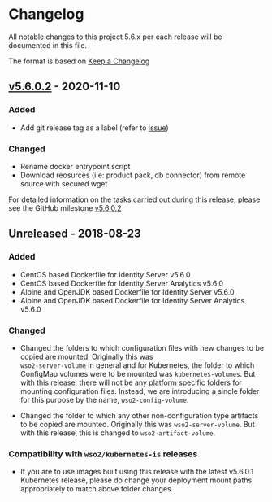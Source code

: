 # Changelog
All notable changes to this project 5.6.x per each release will be documented in this file.

The format is based on [Keep a Changelog](https://keepachangelog.com/en/1.0.0/)

## [v5.6.0.2] - 2020-11-10

### Added
- Add git release tag as a label (refer to [issue](https://github.com/wso2/docker-is/issues/236))

### Changed
- Rename docker entrypoint script
- Download reosurces (i.e: product pack, db connector) from remote source with secured wget

For detailed information on the tasks carried out during this release, please see the GitHub milestone 
[v5.6.0.2](https://github.com/wso2/docker-is/milestone/21)

## Unreleased - 2018-08-23

### Added
- CentOS based Dockerfile for Identity Server v5.6.0
- CentOS based Dockerfile for Identity Server Analytics v5.6.0
- Alpine and OpenJDK based Dockerfile for Identity Server v5.6.0
- Alpine and OpenJDK based Dockerfile for Identity Server Analytics v5.6.0

### Changed
- Changed the folders to which configuration files with new changes to be copied are mounted. 
Originally this was <br>`wso2-server-volume` in general and for Kubernetes, the folder to which
ConfigMap volumes were to be mounted was `kubernetes-volumes`. But with this release, there will not be
any platform specific folders for mounting configuration files. Instead, we are introducing a single folder 
for this purpose by the name, `wso2-config-volume`. 

- Changed the folder to which any other non-configuration type artifacts to be copied are mounted.
Originally this was `wso2-server-volume`. But with this release, this is changed to `wso2-artifact-volume`.

### Compatibility with `wso2/kubernetes-is` releases
- If you are to use images built using this release with the latest v5.6.0.1 Kubernetes release, please do change
your deployment mount paths appropriately to match above folder changes.

[Unreleased]: https://github.com/wso2/docker-is/compare/v5.6.0.1...5.6.x
[v5.6.0.2]: https://github.com/wso2/docker-is/compare/v5.6.0.1...5.6.0.2